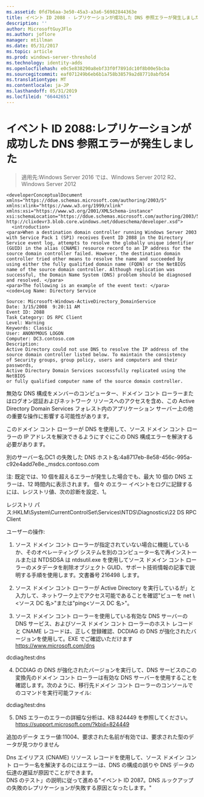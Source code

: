 ```yaml
---
ms.assetid: 0fd7b6aa-3e50-45a3-a3a6-56982844363e
title: イベント ID 2088 - レプリケーションが成功した DNS 参照エラーが発生しました
description: ''
author: MicrosoftGuyJFlo
ms.author: joflore
manager: mtillman
ms.date: 05/31/2017
ms.topic: article
ms.prod: windows-server-threshold
ms.technology: identity-adds
ms.openlocfilehash: e0c5e838290a8ebf33f0f7891dc10f8b00e5bcba
ms.sourcegitcommit: eaf071249b6eb6b1a758b38579a2d87710abfb54
ms.translationtype: MT
ms.contentlocale: ja-JP
ms.lasthandoff: 05/31/2019
ms.locfileid: "66442651"
---
```

# <a name="event-id-2088-dns-lookup-failure-occurred-with-replication-success"></a>イベント ID 2088:レプリケーションが成功した DNS 参照エラーが発生しました

>適用先:Windows Server 2016 では、Windows Server 2012 R2、Windows Server 2012

    
    <developerConceptualDocument xmlns="https://ddue.schemas.microsoft.com/authoring/2003/5" xmlns:xlink="https://www.w3.org/1999/xlink" xmlns:xsi="https://www.w3.org/2001/XMLSchema-instance" xsi:schemaLocation="https://ddue.schemas.microsoft.com/authoring/2003/5 http://clixdevr3.blob.core.windows.net/ddueschema/developer.xsd">
      <introduction>
    <para>When a destination domain controller running Windows Server 2003 with Service Pack 1 (SP1) receives Event ID 2088 in the Directory Service event log, attempts to resolve the globally unique identifier (GUID) in the alias (CNAME) resource record to an IP address for the source domain controller failed. However, the destination domain controller tried other means to resolve the name and succeeded by using either the fully qualified domain name (FQDN) or the NetBIOS name of the source domain controller. Although replication was successful, the Domain Name System (DNS) problem should be diagnosed and resolved. </para>
    <para>The following is an example of the event text: </para>
    <code>Log Name: Directory Service

    Source: Microsoft-Windows-ActiveDirectory_DomainService
    Date: 3/15/2008  9:20:11 AM
    Event ID: 2088
    Task Category: DS RPC Client 
    Level: Warning
    Keywords: Classic
    User: ANONYMOUS LOGON
    Computer: DC3.contoso.com
    Description:
    Active Directory could not use DNS to resolve the IP address of the 
    source domain controller listed below. To maintain the consistency 
    of Security groups, group policy, users and computers and their passwords, 
    Active Directory Domain Services successfully replicated using the NetBIOS 
    or fully qualified computer name of the source domain controller. 

無効な DNS 構成をメンバーのコンピューター、ドメイン コント ローラーまたはログオン認証およびネットワーク リソースへのアクセスを含め、この Active Directory Domain Services フォレスト内のアプリケーション サーバー上の他の重要な操作に影響する可能性があります。 

このドメイン コント ローラーが DNS を使用して、ソース ドメイン コント ローラーの IP アドレスを解決できるようにすぐにこの DNS 構成エラーを解決する必要があります。 

別のサーバー名:DC1 の失敗した DNS ホスト名:4a8717eb-8e58-456c-995a-c92e4add7e8e._msdcs.contoso.com 

注: 既定では、10 個を超えるエラーが発生した場合でも、最大 10 個の DNS エラーは、12 時間内に表示されます。  個々 のエラー イベントをログに記録するには、レジストリ値、次の診断を設定、1。 

レジストリ パス:HKLM\System\CurrentControlSet\Services\NTDS\Diagnostics\22 DS RPC Client 

ユーザーの操作: 

1) ソース ドメイン コント ローラーが指定されていない場合に機能しているか、そのオペレーティング システムを別のコンピューター名で再インストールまたは NTDSDSA は ntdsutil.exe を使用してソース ドメイン コント ローラーのメタデータを削除オブジェクト GUID、サポート技術情報の記事で説明する手順を使用します。文書番号 216498 します。 

2) ソース ドメイン コント ローラーが Active Directory を実行しているが」と入力して、ネットワーク上でアクセス可能であることを確認"ビューを net \\&lt;ソース DC 名&gt;"または"ping&lt;ソース DC 名&gt;"。 

3) ソース ドメイン コント ローラーを使用している有効な DNS サーバーの DNS サービス、およびソース ドメイン コント ローラーのホスト レコードと CNAME レコードは、正しく登録確認、DCDIAG の DNS が強化されたバージョンを使用して。EXE でご確認いただけます <https://www.microsoft.com/dns> 

dcdiag/test:dns 

4) DCDIAG の DNS が強化されたバージョンを実行して、DNS サービスのこの変換先のドメイン コント ローラーは有効な DNS サーバーを使用することを確認します。次のように、移行先ドメイン コント ローラーのコンソールでのコマンドを実行可能ファイル: 

dcdiag/test:dns 

5) DNS エラーのエラーの詳細な分析は、KB 824449 を参照してください。 <https://support.microsoft.com/?kbid=824449> 

追加のデータ エラー値:11004、要求された名前が有効では、要求された型のデータが見つかりません</code> </introduction>
  <section>
    <title>診断</title>
    <content>
      <para>Dns エイリアス (CNAME) リソース レコードを使用して、ソース ドメイン コント ローラー名を解決するのにはエラーは、DNS の構成の誤りや DNS データの伝達の遅延が原因でことができます。</para>
    </content>
  </section>
  <section>
    <title>解決方法</title>
    <content>
      <para>DNS のテスト」の説明に従って進める&quot;<link xlink:href="85b1d179-f53e-4f95-b0b8-5b1c096a8076">イベント ID 2087。DNS ルックアップの失敗のレプリケーションが失敗する原因となった</link>します。&quot;</para>
    </content>
  </section>
  <relatedTopics />
</developerConceptualDocument>


